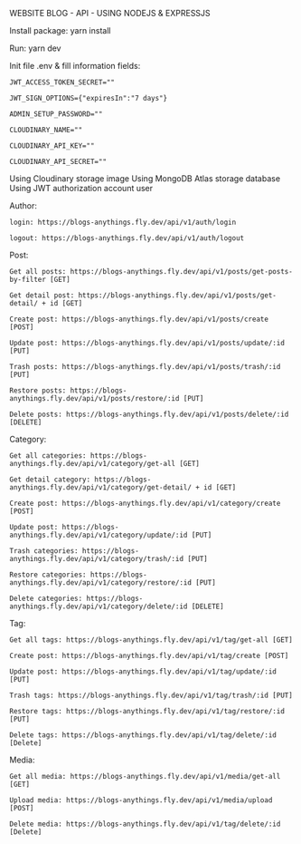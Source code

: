WEBSITE BLOG - API - USING NODEJS & EXPRESSJS

Install package: yarn install

Run: yarn dev

Init file .env & fill information fields: 

    JWT_ACCESS_TOKEN_SECRET=""

    JWT_SIGN_OPTIONS={"expiresIn":"7 days"}

    ADMIN_SETUP_PASSWORD=""

    CLOUDINARY_NAME=""

    CLOUDINARY_API_KEY=""
    
    CLOUDINARY_API_SECRET=""


Using Cloudinary storage image
Using MongoDB Atlas storage database
Using JWT authorization account user


Author:

    login: https://blogs-anythings.fly.dev/api/v1/auth/login 

    logout: https://blogs-anythings.fly.dev/api/v1/auth/logout


Post: 

    Get all posts: https://blogs-anythings.fly.dev/api/v1/posts/get-posts-by-filter [GET]

    Get detail post: https://blogs-anythings.fly.dev/api/v1/posts/get-detail/ + id [GET]

    Create post: https://blogs-anythings.fly.dev/api/v1/posts/create [POST]

    Update post: https://blogs-anythings.fly.dev/api/v1/posts/update/:id [PUT]

    Trash posts: https://blogs-anythings.fly.dev/api/v1/posts/trash/:id [PUT]

    Restore posts: https://blogs-anythings.fly.dev/api/v1/posts/restore/:id [PUT]

    Delete posts: https://blogs-anythings.fly.dev/api/v1/posts/delete/:id [DELETE]


Category: 

    Get all categories: https://blogs-anythings.fly.dev/api/v1/category/get-all [GET]

    Get detail category: https://blogs-anythings.fly.dev/api/v1/category/get-detail/ + id [GET]

    Create post: https://blogs-anythings.fly.dev/api/v1/category/create [POST]

    Update post: https://blogs-anythings.fly.dev/api/v1/category/update/:id [PUT]

    Trash categories: https://blogs-anythings.fly.dev/api/v1/category/trash/:id [PUT]

    Restore categories: https://blogs-anythings.fly.dev/api/v1/category/restore/:id [PUT]

    Delete categories: https://blogs-anythings.fly.dev/api/v1/category/delete/:id [DELETE]


Tag: 

    Get all tags: https://blogs-anythings.fly.dev/api/v1/tag/get-all [GET]

    Create post: https://blogs-anythings.fly.dev/api/v1/tag/create [POST]

    Update post: https://blogs-anythings.fly.dev/api/v1/tag/update/:id [PUT]

    Trash tags: https://blogs-anythings.fly.dev/api/v1/tag/trash/:id [PUT]

    Restore tags: https://blogs-anythings.fly.dev/api/v1/tag/restore/:id [PUT]

    Delete tags: https://blogs-anythings.fly.dev/api/v1/tag/delete/:id [Delete]


Media: 

    Get all media: https://blogs-anythings.fly.dev/api/v1/media/get-all [GET]

    Upload media: https://blogs-anythings.fly.dev/api/v1/media/upload [POST]

    Delete media: https://blogs-anythings.fly.dev/api/v1/tag/delete/:id [Delete]




